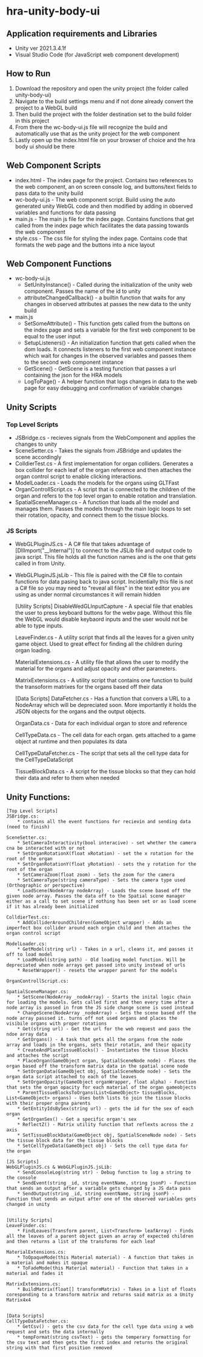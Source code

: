 # hra-unity-body-ui

## Application requirements and Libraries

- Unity ver 2021.3.4.1f
- Visual Studio Code (for JavaScript web component development)

## How to Run

1. Download the repository and open the unity project (the folder called unity-body-ui)
1. Navigate to the build settings menu and if not done already convert the project to a WebGL build
1. Then build the project with the folder destination set to the build folder in this project
1. From there the wc-body-ui.js file will recognize the build and automatically use that as the unity project for the web component
1. Lastly open up the index.html file on your browser of choice and the hra body ui should be there

## Web Component Scripts

- index.html - The index page for the project. Contains two references to the web component, an on screen console log, and buttons/text fields to pass data to the unity build
- wc-body-ui.js - The web component script. Build using the auto generated unity WebGL code and then modified by adding in observed variables and functions for data passing
- main.js - The main js file for the index page. Contains functions that get called from the index page which facilitates the data passing towards the web component
- style.css - The css file for styling the index page. Contains code that formats the web page and the buttons into a nice layout

## Web Component Functions

- wc-body-ui.js
    - SetUnityInstance() - Called during the initialization of the unity web component. Passes the name of the id to unity
    - attributeChangedCallback() - a builtin function that waits for any changes in observed attributes at passes the new data to the unity build
- main.js
    - SetSomeAttribute() - This function gets called from the buttons on the index page and sets a variable for the first web component to be equal to the user input
    - SetupListeners() - An initialization function that gets called when the dom loads. It connects listeners to the first web component instance which wait for changes in the observed variables and passes them to the second web component instance
    - GetScene() - GetScene is a testing function that passes a url containing the json for the HRA models
    - LogToPage() - A helper function that logs changes in data to the web page for easy debugging and confirmation of variable changes

## Unity Scripts

### Top Level Scripts
- JSBridge.cs - recieves signals from the WebComponent and applies the changes to unity
- SceneSetter.cs - Takes the signals from JSBridge and updates the scene accordingly
- ColldierTest.cs - A first implementation for organ colliders. Generates a box collider for each leaf of the organ reference and then attaches the organ control script to enable clicking interactions.
- ModelLoader.cs - Loads the models for the organs using GLTFast
- OrganControllScript.cs - A script that is connected to the children of the organ and refers to the top level organ to enable rotation and translation.
- SpatialSceneManager.cs - A function that loads all the model and manages them. Passes the models through the main logic loops to set their rotation, opacity, and connect them to the tissue blocks.

### JS Scripts
- WebGLPluginJS.cs - A C# file that takes advantage of [DllImport("__Internal")] to connect to the JSLib file and output code to java script. This file holds all the function names and is the one that gets called in from Unity.
- WebGLPluginJS.jsLib - This file is paired with the C# file to contain functions for data pasing back to java script. Incidentially this file is not a C# file so you may need to "reveal all files" in the text editor you are using as under normal circumstances it will remain hidden



    [Utility Scripts]
    DisableWedGLInputCapture - A special file that enables the user to press keyboard buttons for the webv page. Without this file the WebGL would disable keybaord inputs and the user would not be able to type inputs.

    LeaveFinder.cs - A utility script that finds all the leaves for a given unity game object. Used to great effect for finding all the children during organ loading.

    MaterialExtensions.cs - A utility file that allows the user to modify the material for the organs and adjust opacity and other parameters.

    MatrixExtensions.cs - A utility script that contains one function to build the transoform matrixes for the organs based off their data


    [Data Scripts]
    DataFetcher.cs - Has a function that convers a URL to a NodeArray which will be depreciated soon. More importantly it holds the JSON objects for the organs and the output objects.

    OrganData.cs - Data for each individual organ to store and reference

    CellTypeData.cs - The cell data for each organ. gets attached to a game object at runtime and then populates its data

    CellTypeDataFetcher.cs - The script that sets all the cell type data for the CellTypeDataScript

    TissueBlockData.cs - A script for the tissue blocks so that they can hold their data and refer to them when needed


## Unity Functions:

    [Top Level Scripts]
    JSBridge.cs:
        * contains all the event functions for recievin and sending data (need to finish)

    SceneSetter.cs:
        * SetCameraInteractivity(bool interacive) - set whether the camera cna be interacted with or not
        * SetOrganRotationX(float xRotation) - set the x rotation for the root of the organ
        * SetOrganRotationY(float yRotation) - sets the y rotation for the root of the organ
        * SetCameraZoom(float zoom) - Sets the zoom for the camera
        * SetCameraType(string cameraType) - Sets the camera type used (Orthographic or perspective)
        * LoadScene(NodeArray nodeArray) - Loads the scene based off the given node array. Passes the data off to the Spatial scene manager either as a call to set scene if nothing has been set or as load scene if it has already been initialized

    ColldierTest.cs:
        * AddColliderAroundChildren(GameObject wrapper) - Adds an imperfect box collider around each organ child and then attaches the organ control script 

    ModelLoader.cs:
        * GetModel(string url) - Takes in a url, cleans it, and passes it off to load model
        * LoadModel(string path) - Old loading model function. Will be depreciated when node arrays get passed into unity instead of urls
        * ResetWrapper() - resets the wrapper parent for the models

    OrganControllScript.cs:

    SpatialSceneManager.cs:
        * SetScene(NodeArray _nodeArray) - Starts the inital logic chain for loading the models. Gets called first and then every time after a node array is passed in from the JS side change scene is used instead
        * ChangeScene(NodeArray _nodeArray) - Sets the scene based off the node array passsed it. turns off not used organs and places the visibile organs with proper rotations
        * Get(string url) - Get the url for the web request and pass the ndoe array data
        * GetOrgans() - A task that gets all the organs from the node array and loads in the organs, sets their rotatin, and their opacity
        * CreateAndPlaceTissueBlocks() - Instantiates the tissue blocks and attaches the script
        * PlaceOrgan(GameObject organ, SpatialSceneNode node) - Places the organ based off the transform matrix data in the spatial scene node
        * SetOrganData(GameObject obj, SpatialSceneNode node) - Sets the organ data script attached to each of the leaves
        * SetOrganOpacity(GameObject organWrapper, float alpha) - Function that sets the organ opacity for each material of the organ gameobjects
        * ParentTissueBlocksToOrgans(List<GameObject> tissueBlocks, List<GameObject> organs) - Uses both lists to join the tissue blocks with their proper orgna parents
        * GetEntityIdsBySex(string url) - gets the id for the sex of each organ
        * GetOrganSex() - Get a specific organ's sex
        * ReflectZ() - Matrix utility function that reflexts across the z axis
        * SetTissueBlockData(GameObject obj, SpatialSceneNode node) - Sets the tissue block data for the tissue blocks
        * SetCellTypeData(GameObject obj) - Sets the cell type data for the organ

    [JS Scripts]
    WebGLPluginJS.cs & WebGLPluginJS.jsLib: 
        * SendConsoleLog(string str) - Debug function to log a string to the console
        * SendEvent(string _id, string eventName, string jsonP) - Function that sends an output after a variable gets changed by a JS data pass
        * SendOutput(string _id, string eventName, string jsonP) - Function that sends an output after one of the observed variables gets changed in unity


    [Utility Scripts]
    LeaveFinder.cs:
        * FindLeaves(Transform parent, List<Transform> leafArray) - Finds all the leaves of a parent object given an array of expected children and then returns a list of the transforms for each leaf

    MaterialExtensions.cs:
        * ToOpaqueMode(this Material material) - A function that takes in a material and makes it opaque
        * ToFadeMode(this Material material) - Function that takes in a material and fades it

    MatrixExtensions.cs:
        * BuildMatrix(float[] transformMatrix) - Takes in a list of floats coresponding to a transform matrix and returns said matrix as a Unity Matrix4x4


    [Data Scripts]
    CellTypeDataFetcher.cs:
        * GetCsv() - gets the csv data for the cell type data using a web request and sets the data internally
        * tempFormat(string csvText) - gets the temperary formatting for the csv text and then gets the first index and returns the original string with that first position removed
